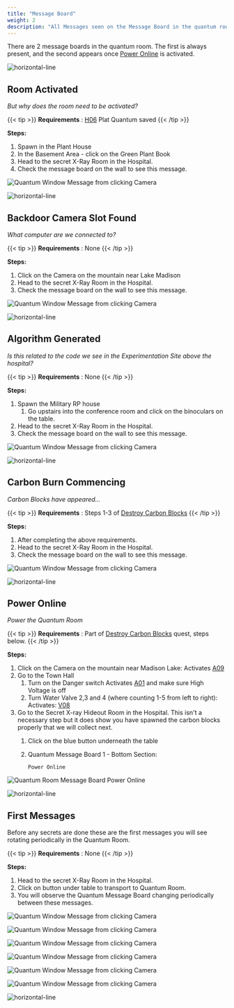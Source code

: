 ```yaml
---
title: "Message Board"
weight: 2
description: "All Messages seen on the Message Board in the quantum room and how to trigger them for Brookhaven RP Secrets and Mysteries"
--- 
```


There are 2 message boards in the quantum room. The first is always present, and the second appears once [Power Online](#power-online) is activated.

![horizontal-line](/images/green-line.png)

## Room Activated
_But why does the room need to be activated?_
 
{{< tip >}}
**Requirements** : [H06](/casebook/light_panel#h06) Plat Quantum saved
{{< /tip >}}


**Steps:**

1. Spawn in the Plant House
1. In the Basement Area - click on the Green Plant Book
1. Head to the secret X-Ray Room in the Hospital.
1. Check the message board on the wall to see this message.

![Quantum Window Message from clicking Camera](/images/bh/room-activated.png)

![horizontal-line](/images/green-line.png)

## Backdoor Camera Slot Found
_What computer are we connected to?_
 
{{< tip >}}
**Requirements** : None
{{< /tip >}}


**Steps:**

1. Click on the Camera on the mountain near Lake Madison
1. Head to the secret X-Ray Room in the Hospital. 
1. Check the message board on the wall to see this message.

![Quantum Window Message from clicking Camera](/images/bh/backdoor-camera-slot.jpg)

![horizontal-line](/images/green-line.png)

## Algorithm Generated
_Is this related to the code we see in the Experimentation Site above the hospital?_
 
{{< tip >}}
**Requirements** : None
{{< /tip >}}


**Steps:**

1. Spawn the Military RP house
	1. Go upstairs into the conference room and click on the binoculars on the table.
1. Head to the secret X-Ray Room in the Hospital. 
1. Check the message board on the wall to see this message.

![Quantum Window Message from clicking Camera](/images/bh/algorithm-generated.jpg)

![horizontal-line](/images/green-line.png)

## Carbon Burn Commencing
_Carbon Blocks have appeared..._
 
{{< tip >}}
**Requirements** : Steps 1-3 of [Destroy Carbon Blocks](/lore/quests#destroy-carbon-blocks)
{{< /tip >}}


**Steps:**

1. After completing the above requirements.
1. Head to the secret X-Ray Room in the Hospital. 
1. Check the message board on the wall to see this message.

![Quantum Window Message from clicking Camera](/images/bh/carbon-burn-commencing.jpg)

![horizontal-line](/images/green-line.png)

## Power Online
_Power the Quantum Room_
 
{{< tip >}}
**Requirements** : Part of [Destroy Carbon Blocks](../../../lore/quests#destroy-carbon-blocks) quest, steps below.
{{< /tip >}}


**Steps:**

1. Click on the Camera on the mountain near Madison Lake: Activates [A09](../../light_panel#a09)
1. Go to the Town Hall
	1. Turn on the Danger switch Activates [A01](../../light_panel#a01) and make sure High Voltage is off
	2. Turn Water Valve 2,3 and 4 (where counting 1-5 from left to right): Activates: [V08](../../light_panel#v08)
1. Go to the Secret X-ray Hideout Room in the Hospital. This isn't a necessary step but it does show you have spawned the carbon blocks properly that we will collect next.
	1. Click on the blue button underneath the table
	1. Quantum Message Board 1 - Bottom Section: 
			
		`Power Online`
		
![Quantum Room Message Board Power Online](/images/bh/destroy-carbon-blocks-online-2.jpg)

![horizontal-line](/images/green-line.png)


## First Messages
Before any secrets are done these are the first messages you will see rotating periodically in the Quantum Room.

{{< tip >}}
**Requirements** : None
{{< /tip >}}


**Steps:**

1. Head to the secret X-Ray Room in the Hospital.
1. Click on button under table to transport to Quantum Room.
1. You will observe the Quantum Message Board changing periodically between these messages.


![Quantum Window Message from clicking Camera](/images/bh/declination-offline.jpg)

![Quantum Window Message from clicking Camera](/images/bh/rebooting-mainframe.png)

![Quantum Window Message from clicking Camera](/images/bh/service-disruption.jpg)

![Quantum Window Message from clicking Camera](/images/bh/time-dilation-failed.jpg)

![Quantum Window Message from clicking Camera](/images/bh/quantum-gravity-failed.jpg)

![Quantum Window Message from clicking Camera](/images/bh/gravitational-time-dilation-ua.jpg)
 

![horizontal-line](/images/green-line.png)
